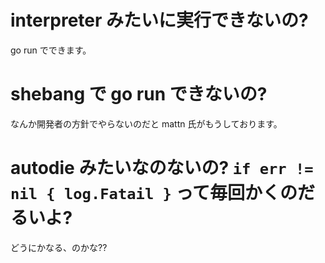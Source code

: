 # interpreter みたいに実行できないの?

go run でできます。

# shebang で go run できないの?

なんか開発者の方針でやらないのだと mattn 氏がもうしております。

# autodie みたいなのないの? `if err != nil { log.Fatail }` って毎回かくのだるいよ?

どうにかなる、のかな??
